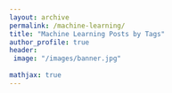 ```yaml
---
layout: archive
permalink: /machine-learning/
title: "Machine Learning Posts by Tags"
author_profile: true
header: 
 image: "/images/banner.jpg"
 
mathjax: true
---
```

